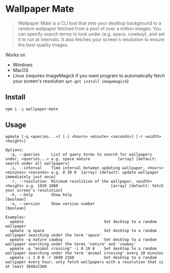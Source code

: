 # Wallpaper Mate

> Wallpaper Mate is a CLI tool that sets your desktop background to a random wallpaper fetched from a pool of over a million images.
You can specify search terms to look under (e.g. space, cowboy), and set it to run at intervals. It also
fetches your screen's resolution to ensure the best quality images.



Works on
- Windows
- MacOS
- Linux (requires ImageMagick if you want program to automatically fetch your screen's resolution `apt-get install imagemagick`)

## Install

```sh 
npm i -g wallpaper-mate
```

## Usage

```
wpmate [-q <queries...>] [-i <hours> <minute> <seconds>] [-r <width> <height>]
                                                                                                                                                                
Options:                                                                                                                                                        
  -q, --queries     List of query terms to search for wallpapers under, <queries...> e.g. space nature            [array] [default: search under all wallpapers]
  -i, --interval    Time interval between updating wallpaper, <hours> <minutes> <seconds> e.g. 0 30 0  [array] [default: update wallpaper immediately just once]
  -r, --resolution  Minimum resolution of the wallpaper, <width> <height> e.g. 1920 1080                       [array] [default: fetch your screen's resolution]
  -h, --help        Show help                                                                                                                          [boolean]
  -v, --version     Show version number                                                                                                                [boolean]

Examples:
  wpmate                                   Set desktop to a random wallpaper
  wpmate -q space                          Set desktop to a random wallpaper searching under the term 'space'
  wpmate -q nature cowboy                  Set desktop to a random wallpaper searching under the terms 'nature' and 'cowboy'
  wpmate -q "animal crossing" -i 0 10 0    Set desktop to a random wallpaper searching under the term 'animal crossing' every 10 minutes
  wpmate -i 1 0 0 -r 3840 2160             Set desktop to a random wallpaper every hour, only fetch wallpapers with a resolution that is at least 3840x2160 
```